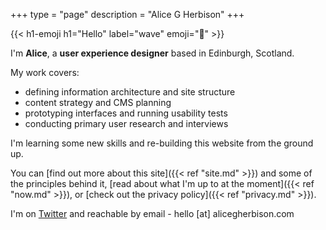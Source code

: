+++
type = "page"
description = "Alice G Herbison"
+++

{{< h1-emoji h1="Hello" label="wave" emoji="👋" >}}

I'm **Alice**, a **user experience designer** based in Edinburgh, Scotland.

My work covers:

* defining information architecture and site structure
* content strategy and CMS planning
* prototyping interfaces and running usability tests
* conducting primary user research and interviews

I'm learning some new skills and re-building this website from the ground up.

You can [find out more about this site]({{< ref "site.md" >}}) and some of the principles behind it, [read about what I'm up to at the moment]({{< ref "now.md" >}}), or [check out the privacy policy]({{< ref "privacy.md" >}}).

I'm on <a href="https://www.twitter.com/alicegherbison" target="_blank">Twitter</a> and reachable by email - hello [at] alicegherbison.com